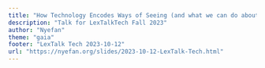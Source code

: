 ```yaml
---
title: "How Technology Encodes Ways of Seeing (and what we can do about it)"
description: "Talk for LexTalkTech Fall 2023"
author: "Nyefan"
theme: "gaia"
footer: "LexTalk Tech 2023-10-12"
url: "https://nyefan.org/slides/2023-10-12-LexTalk-Tech.html"
---
```

